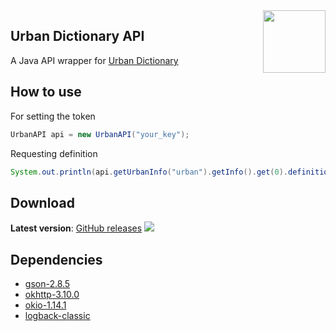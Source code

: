 <img align="right" src="https://d2gatte9o95jao.cloudfront.net/assets/apple-touch-icon-1734beeaa059fbc5587bddb3001a0963670c6de8767afb6c67d88d856b0c0dad.png" height="100" width="100">

## Urban Dictionary API
A Java API wrapper for [Urban Dictionary](https://www.urbandictionary.com/)

## How to use
For setting the token
```Java
UrbanAPI api = new UrbanAPI("your_key");
```
Requesting definition
```Java
System.out.println(api.getUrbanInfo("urban").getInfo().get(0).definition);
```

## Download
**Latest version**: [GitHub releases](https://github.com/Bumbleboss/urbanDictionary_api/releases) [![](https://jitpack.io/v/Bumbleboss/urbanDictionary_api.svg)](https://jitpack.io/#Bumbleboss/urbanDictionary_api)


## Dependencies
* [gson-2.8.5](https://github.com/google/gson)
* [okhttp-3.10.0](https://github.com/square/okhttp)
* [okio-1.14.1](https://github.com/square/okio/)
* [logback-classic](https://github.com/qos-ch/logback/tree/master/logback-classic)